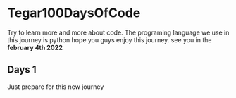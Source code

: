 # Tegar100DaysOfCode
Try to learn more and more about code. The programing language we use in this journey is python
hope you guys enjoy this journey. see you in the  **february 4th 2022**

## Days 1
Just prepare for this new journey
